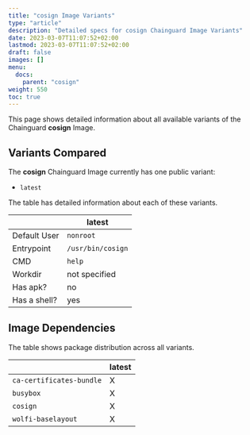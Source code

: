 ```yaml
---
title: "cosign Image Variants"
type: "article"
description: "Detailed specs for cosign Chainguard Image Variants"
date: 2023-03-07T11:07:52+02:00
lastmod: 2023-03-07T11:07:52+02:00
draft: false
images: []
menu:
  docs:
    parent: "cosign"
weight: 550
toc: true
---
```


This page shows detailed information about all available variants of the Chainguard **cosign** Image.

## Variants Compared
The **cosign** Chainguard Image currently has one public variant: 

- `latest`

The table has detailed information about each of these variants.

|              | latest            |
|--------------|-------------------|
| Default User | `nonroot`         |
| Entrypoint   | `/usr/bin/cosign` |
| CMD          | `help`            |
| Workdir      | not specified     |
| Has apk?     | no                |
| Has a shell? | yes               |

## Image Dependencies
The table shows package distribution across all variants.

|                          | latest |
|--------------------------|--------|
| `ca-certificates-bundle` | X      |
| `busybox`                | X      |
| `cosign`                 | X      |
| `wolfi-baselayout`       | X      |
